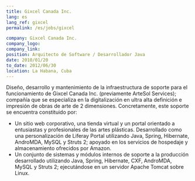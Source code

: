 ```yaml
---
title: Gixcel Canada Inc.
lang: es
lang_ref: gixcel
permalink: /es/jobs/gixcel

company: Gixcel Canada Inc.
company_logo: 
company_link: 
position: Arquitecto de Software / Desarrollador Java
date: 2010/01/20
to_date: 2012/06/30
location: La Habana, Cuba
---
```

Diseño, desarrollo y mantenimiento de la infraestructura de soporte para el funcionamiento de Gixcel Canada Inc. (previamente ArteSol Services); compañía que se especializa en la digitalización en ultra alta definición e impresión de obras de arte de 2 dimensiones. Concretamente, este soporte se encuentra constituido por:

* Un sitio web corporativo, una tienda virtual y un portal orientado a entusiastas y profesionales de las artes plásticas. Desarrollado como una personalización de Liferay Portal utilizando Java, Spring, Hibernate, AndroMDA, MySQL y Struts 2; apoyado en los servicios de hospedaje y almacenamiento ofrecidos por Amazon.
* Un conjunto de sistemas y módulos internos de soporte a la producción desarrollado utilizando Java, Spring, Hibernate, CXF, AndroMDA, MySQL y Struts 2; ejecutándose en un servidor Apache Tomcat sobre Linux.

<!--more-->